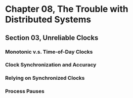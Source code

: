 # Chapter 08, The Trouble with Distributed Systems
## Section 03, Unreliable Clocks

### Monotonic v.s. Time-of-Day Clocks

### Clock Synchronization and Accuracy

### Relying on Synchronized Clocks

### Process Pauses